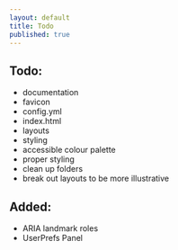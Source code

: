 ```yaml
---
layout: default
title: Todo
published: true
---
```

## Todo:
- documentation
-   favicon
-   config.yml
-   index.html
-   layouts
-   styling
- accessible colour palette
- proper styling
- clean up folders
- break out layouts to be more illustrative


## Added:
- ARIA landmark roles
- UserPrefs Panel
